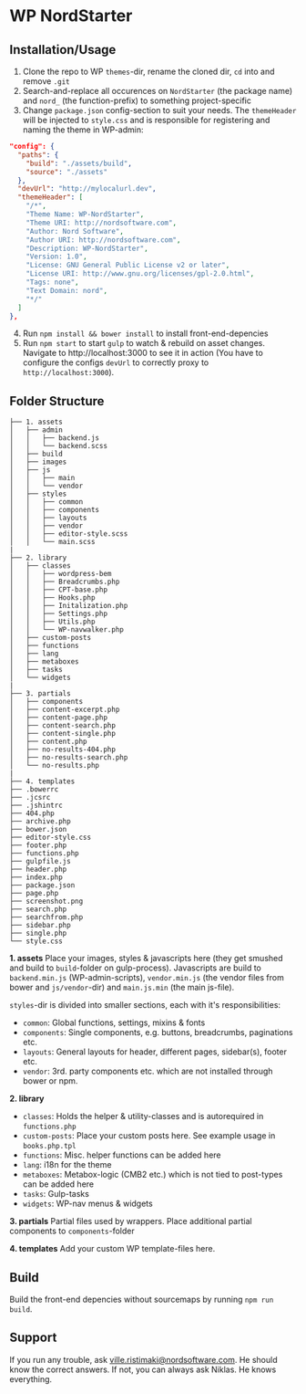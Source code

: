 # WP NordStarter

## Installation/Usage

1. Clone the repo to WP `themes`-dir, rename the cloned dir, `cd` into and remove `.git`
2. Search-and-replace all occurences on `NordStarter` (the package name) and `nord_` (the function-prefix) to something project-specific
3. Change `package.json` config-section to suit your needs. The `themeHeader` will be injected to `style.css` and is responsible for registering and naming the theme in WP-admin:

```json
"config": {
  "paths": {
    "build": "./assets/build",
    "source": "./assets"
  },
  "devUrl": "http://mylocalurl.dev",
  "themeHeader": [
    "/*",
    "Theme Name: WP-NordStarter",
    "Theme URI: http://nordsoftware.com",
    "Author: Nord Software",
    "Author URI: http://nordsoftware.com",
    "Description: WP-NordStarter",
    "Version: 1.0",
    "License: GNU General Public License v2 or later",
    "License URI: http://www.gnu.org/licenses/gpl-2.0.html",
    "Tags: none",
    "Text Domain: nord",
    "*/"
  ]
},
```

4. Run `npm install && bower install` to install front-end-depencies
5. Run `npm start` to start `gulp` to watch & rebuild on asset changes. Navigate to http://localhost:3000 to see it in action (You have to configure the configs `devUrl` to correctly proxy to `http://localhost:3000`).

## Folder Structure

```
├── 1. assets
│   ├── admin
│   │   ├── backend.js
│   │   └── backend.scss
│   ├── build
│   ├── images
│   ├── js
│   │   ├── main
│   │   └── vendor
│   ├── styles
│   │   ├── common
│   │   ├── components
│   │   ├── layouts
│   │   ├── vendor
│   │   ├── editor-style.scss
│   │   └── main.scss
|
├── 2. library
│   ├── classes
│   │   ├── wordpress-bem
│   │   ├── Breadcrumbs.php
│   │   ├── CPT-base.php
│   │   ├── Hooks.php
│   │   ├── Initalization.php
│   │   ├── Settings.php
│   │   ├── Utils.php
│   │   └── WP-navwalker.php
│   ├── custom-posts
│   ├── functions
│   ├── lang
│   ├── metaboxes
│   ├── tasks
│   └── widgets
|
├── 3. partials
│   ├── components
│   ├── content-excerpt.php
│   ├── content-page.php
│   ├── content-search.php
│   ├── content-single.php
│   ├── content.php
│   ├── no-results-404.php
│   ├── no-results-search.php
│   └── no-results.php
|
├── 4. templates
├── .bowerrc
├── .jcsrc
├── .jshintrc
├── 404.php
├── archive.php
├── bower.json
├── editor-style.css
├── footer.php
├── functions.php
├── gulpfile.js
├── header.php
├── index.php
├── package.json
├── page.php
├── screenshot.png
├── search.php
├── searchfrom.php
├── sidebar.php
├── single.php
└── style.css
```

**1. assets**
Place your images, styles & javascripts here (they get smushed and build to `build`-folder on gulp-process). Javascripts are build to `backend.min.js` (WP-admin-scripts), `vendor.min.js` (the vendor files from bower and `js/vendor`-dir) and `main.js.min` (the main js-file).

`styles`-dir is divided into smaller sections, each with it's responsibilities:
* `common`: Global functions, settings, mixins & fonts
* `components`: Single components, e.g. buttons, breadcrumbs, paginations etc.
* `layouts`: General layouts for header, different pages, sidebar(s), footer etc.
* `vendor`: 3rd. party components etc. which are not installed through bower or npm.

**2. library**
* `classes`: Holds the helper & utility-classes and is autorequired in `functions.php`
* `custom-posts`: Place your custom posts here. See example usage in `books.php.tpl`
* `functions`: Misc. helper functions can be added here
* `lang`: i18n for the theme
* `metaboxes`: Metabox-logic (CMB2 etc.) which is not tied to post-types can be added here
* `tasks`: Gulp-tasks
* `widgets`: WP-nav menus & widgets

**3. partials**
Partial files used by wrappers. Place additional partial components to `components`-folder

**4. templates**
Add your custom WP template-files here.

## Build
Build the front-end depencies without sourcemaps by running `npm run build`.

## Support

If you run any trouble, ask ville.ristimaki@nordsoftware.com. He should know the correct answers. If not, you can always ask Niklas. He knows everything.

